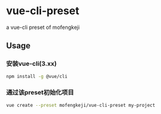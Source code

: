 # vue-cli-preset
a vue-cli preset of mofengkeji

## Usage
### 安装vue-cli(3.xx)
```bash
npm install -g @vue/cli
```

### 通过该preset初始化项目
```bash
vue create --preset mofengkeji/vue-cli-preset my-project
```
